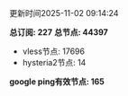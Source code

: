 更新时间2025-11-02 09:14:24

**总订阅: 227**
**总节点: 44397**
- vless节点: 17696
- hysteria2节点: 14

**google ping有效节点: 165**
